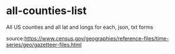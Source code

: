 # all-counties-list
All US counties and all lat and longs for each, json, txt forms

source:https://www.census.gov/geographies/reference-files/time-series/geo/gazetteer-files.html

